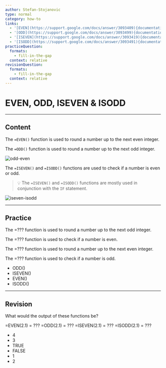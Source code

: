 ```yaml
---
author: Stefan-Stojanovic
type: normal
category: how-to
links:
  - '[EVEN](https://support.google.com/docs/answer/3093409){documentation}'
  - '[ODD](https://support.google.com/docs/answer/3093499){documentation}'
  - '[ISEVEN](https://support.google.com/docs/answer/3093419){documentation}'
  - '[ISODD](https://support.google.com/docs/answer/3093491){documentation}'
practiceQuestion:
  formats:
    - fill-in-the-gap
  context: relative
revisionQuestion:
  formats:
    - fill-in-the-gap
  context: relative
---
```


# EVEN, ODD, ISEVEN & ISODD


---

## Content

The `=EVEN()` function is used to round a number up to the next even integer.

The `=ODD()` function is used to round a number up to the next odd integer.

![odd-even](https://img.enkipro.com/6fb412059ff7faa8f283439a89ec4318.png)

The `=ISEVEN()` and `=ISODD()` functions are used to check if a number is even or odd.

> 💡 The `=ISEVEN()` and `=ISODD()` functions are mostly used in conjunction with the `IF` statement.

![iseven-isodd](https://img.enkipro.com/8ab24101db93d90cc142bdf9232475f0.png)


---

## Practice

The =??? function is used to round a number up to the next odd integer.

The =??? function is used to check if a number is even.

The =??? function is used to round a number up to the next even integer.

The =??? function is used to check if a number is odd.

- ODD()
- ISEVEN()
- EVEN()
- ISODD()


---

## Revision

What would the output of these functions be?

=EVEN(2.1)   = ???
=ODD(2.1)    = ???
=ISEVEN(2.1) = ???
=ISODD(2.1)  = ???

- 4
- 3
- TRUE
- FALSE
- 1
- 2
